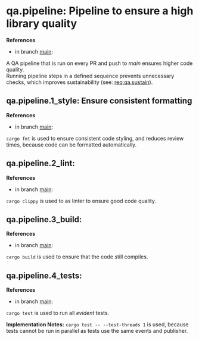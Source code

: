 # qa.pipeline: Pipeline to ensure a high library quality

**References**

- in branch [main](https://github.com/mhatzl/evident/tree/main): 

A QA pipeline that is run on every PR and push to *main* ensures higher code quality.\
Running pipeline steps in a defined sequence prevents unnecessary checks, which improves sustainability (see: [req:qa.sustain](5-REQ-qa#qasustain-consider-sustainability-during-design-and-development)).

## qa.pipeline.1_style: Ensure consistent formatting

**References**

- in branch [main](https://github.com/mhatzl/evident/tree/main): 

`cargo fmt` is used to ensure consistent code styling, and reduces review times, because code can be formatted automatically.

## qa.pipeline.2_lint: 

**References**

- in branch [main](https://github.com/mhatzl/evident/tree/main): 

`cargo clippy` is used to as linter to ensure good code quality.

## qa.pipeline.3_build:

**References**

- in branch [main](https://github.com/mhatzl/evident/tree/main): 

`cargo build` is used to ensure that the code still compiles.

## qa.pipeline.4_tests:

**References**

- in branch [main](https://github.com/mhatzl/evident/tree/main): 

`cargo test` is used to run all *evident* tests.

**Implementation Notes:** `cargo test -- --test-threads 1` is used, because tests cannot be run in parallel as tests use the same events and publisher.
